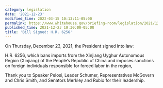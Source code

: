 ```yaml
---
category: legislation
date: '2021-12-23'
modified_time: 2022-03-15 10:13:11-05:00
permalink: https://www.whitehouse.gov/briefing-room/legislation/2021/12/23/bill-signed-h-r-6256/
published_time: 2021-12-23 10:30:00-05:00
title: 'Bill Signed: H.R. 6256'
---
```

 
On Thursday, December 23, 2021, the President signed into law:

H.R. 6256, which bans imports from the Xinjiang Uyghur Autonomous Region
(Xinjiang) of the People’s Republic of China and imposes sanctions on
foreign individuals responsible for forced labor in the region,

Thank you to Speaker Pelosi, Leader Schumer, Representatives McGovern
and Chris Smith, and Senators Merkley and Rubio for their leadership.
